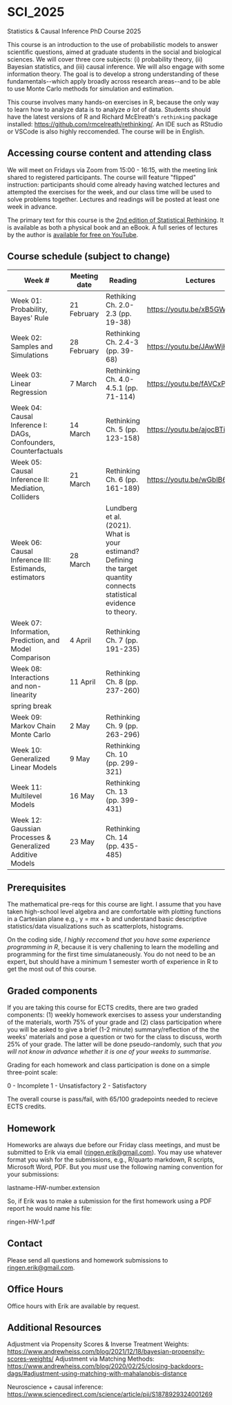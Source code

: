 # SCI_2025
Statistics &amp; Causal Inference PhD Course 2025

This course is an introduction to the use of probabilistic models to answer scientific questions, aimed at graduate students in the social and biological sciences. We will cover three core subjects: (i) probability theory, (ii) Bayesian statistics, and (iii) causal inference. We will also engage with some information theory. The goal is to develop a strong understanding of these fundamentals--which apply broadly across research areas--and to be able to use Monte Carlo methods for simulation and estimation.

This course involves many hands-on exercises in R, because the only way to learn how to analyze data is to analyze *a lot* of data. Students should have the latest versions of R and Richard McElreath's `rethinking` package installed: https://github.com/rmcelreath/rethinking/. An IDE such as RStudio or VSCode is also highly reccomended. The course will be in English.

## Accessing course content and attending class

We will meet on Fridays via Zoom from 15:00 - 16:15, with the meeting link shared to registered participants. The course will feature "flipped" instruction: participants should come already having watched lectures and attempted the exercises for the week, and our class time will be used to solve problems together. Lectures and readings will be posted at least one week in advance.

The primary text for this course is the [2nd edition of Statistical Rethinking](https://github.com/rmcelreath/rethinking/). It is available as both a physical book and an eBook. A full series of lectures by the author is [available for free on YouTube](https://www.youtube.com/playlist?list=PLDcUM9US4XdMROZ57-OIRtIK0aOynbgZN).

## Course schedule (subject to change)

| Week # | Meeting date | Reading | Lectures | Homework |
| ------- | -------------- | ------------- | ---------------- | ---------------------- |
| Week 01: Probability, Bayes' Rule | 21 February  | Rethiking Ch. 2.0-2.3 (pp. 19-38) | https://youtu.be/xB5GWDfZWyw | No homework
| Week 02: Samples and Simulations | 28 February  | Rethinking Ch. 2.4-3 (pp. 39-68) | https://youtu.be/JAwWjHxcu44 | [Homework 1](https://github.com/ErikRingen/SCI_2025/blob/main/homeworks/HW1.pdf); [Solutions](https://github.com/ErikRingen/SCI_2025/blob/main/homeworks/HW1_solutions.pdf)
| Week 03: Linear Regression | 7 March  | Rethinking Ch. 4.0-4.5.1 (pp. 71-114) | https://youtu.be/fAVCxP80kCk | [Homework 2](https://github.com/ErikRingen/SCI_2025/blob/main/homeworks/HW2.pdf); [Solutions](https://github.com/ErikRingen/SCI_2025/blob/main/homeworks/HW2_solutions.pdf)
| Week 04: Causal Inference I: DAGs, Confounders, Counterfactuals | 14 March  | Rethinking Ch. 5 (pp. 123-158) | https://youtu.be/ajocBTi-tFI | [Homework 3](https://github.com/ErikRingen/SCI_2025/blob/main/homeworks/HW3.qmd)
| Week 05: Causal Inference II: Mediation, Colliders | 21 March  | Rethinking Ch. 6 (pp. 161-189) | https://youtu.be/wGblB6IY2ns | [Homework 4](http://github.com/ErikRingen/SCI_2025/blob/main/homeworks/HW4.pdf)
| Week 06: Causal Inference III: Estimands, estimators | 28 March  | Lundberg et al. (2021). What is your estimand? Defining the target quantity connects statistical evidence to theory. | | No homework
| Week 07: Information, Prediction, and Model Comparison | 4 April  | Rethinking Ch. 7 (pp. 191-235) | | TBA
| Week 08: Interactions and non-linearity | 11 April  | Rethinking Ch. 8 (pp. 237-260) | | TBA
| spring break |
| Week 09: Markov Chain Monte Carlo | 2 May  | Rethinking Ch. 9 (pp. 263-296) | | TBA
| Week 10: Generalized Linear Models | 9 May  | Rethinking Ch. 10 (pp. 299-321) | | TBA
| Week 11: Multilevel Models | 16 May  | Rethinking Ch. 13 (pp. 399-431) | | TBA
| Week 12: Gaussian Processes & Generalized Additive Models | 23 May | Rethinking Ch. 14 (pp. 435-485) | | TBA

## Prerequisites

The mathematical pre-reqs for this course are light. I assume that you have taken high-school level algebra and are comfortable with plotting functions in a Cartesian plane e.g., y = mx + b and understand basic descriptive statistics/data visualizations such as scatterplots, histograms.

On the coding side, *I highly reccomend that you have some experience programming in R*, because it is very challening to learn the modelling and programming for the first time simulataneously. You do not need to be an expert, but should have a minimum 1 semester worth of experience in R to get the most out of this course.

## Graded components

If you are taking this course for ECTS credits, there are two graded components: (1) weekly homework exercises to assess your understanding of the materials, worth 75% of your grade and (2) class participation where you will be asked to give a brief (1-2 minute) summary/reflection of the the weeks' materials and pose a question or two for the class to discuss, worth 25% of your grade. The latter will be done pseudo-randomly, such that *you will not know in advance whether it is one of your weeks to summarise*.

Grading for each homework and class participation is done on a simple three-point scale: 

0 - Incomplete
1 - Unsatisfactory
2 - Satisfactory

The overall course is pass/fail, with 65/100 gradepoints needed to recieve ECTS credits.

## Homework

Homeworks are always due before our Friday class meetings, and must be submitted to Erik via email (ringen.erik@gmail.com). You may use whatever format you wish for the submissions, e.g., R/quarto markdown, R scripts, Microsoft Word, PDF. But you *must* use the following naming convention for your submissions:

lastname-HW-number.extension

So, if Erik was to make a submission for the first homework using a PDF report he would name his file:

ringen-HW-1.pdf

## Contact

Please send all questions and homework submissions to ringen.erik@gmail.com.

## Office Hours

Office hours with Erik are available by request.

## Additional Resources

Adjustment via Propensity Scores & Inverse Treatment Weights: https://www.andrewheiss.com/blog/2021/12/18/bayesian-propensity-scores-weights/
Adjustment via Matching Methods: https://www.andrewheiss.com/blog/2020/02/25/closing-backdoors-dags/#adjustment-using-matching-with-mahalanobis-distance

Neuroscience + causal inference: https://www.sciencedirect.com/science/article/pii/S1878929324001269
